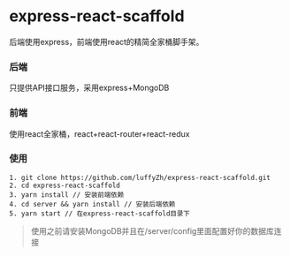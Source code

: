 # express-react-scaffold
后端使用express，前端使用react的精简全家桶脚手架。
### 后端
只提供API接口服务，采用express+MongoDB
### 前端
使用react全家桶，react+react-router+react-redux

### 使用
```
1. git clone https://github.com/luffyZh/express-react-scaffold.git
2. cd express-react-scaffold
3. yarn install // 安装前端依赖
4. cd server && yarn install // 安装后端依赖
5. yarn start // 在express-react-scaffold目录下
```
> 使用之前请安装MongoDB并且在/server/config里面配置好你的数据库连接